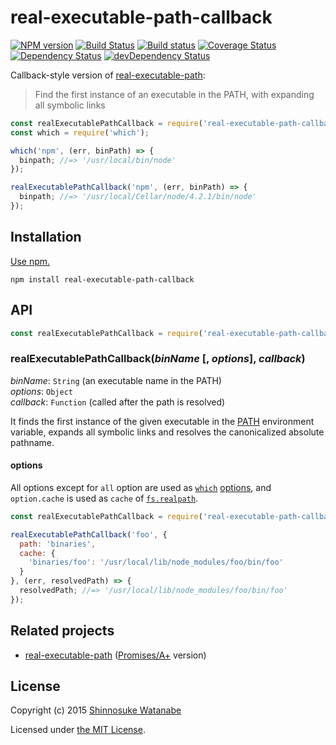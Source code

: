 # real-executable-path-callback

[![NPM version](https://img.shields.io/npm/v/real-executable-path-callback.svg)](https://www.npmjs.com/package/real-executable-path-callback)
[![Build Status](https://travis-ci.org/shinnn/real-executable-path-callback.svg?branch=master)](https://travis-ci.org/shinnn/real-executable-path-callback)
[![Build status](https://ci.appveyor.com/api/projects/status/ap6060wrs8xlja88/branch/master?svg=true)](https://ci.appveyor.com/project/ShinnosukeWatanabe/real-executable-path-callback/branch/master)
[![Coverage Status](https://img.shields.io/coveralls/shinnn/real-executable-path-callback.svg)](https://coveralls.io/r/shinnn/real-executable-path-callback)
[![Dependency Status](https://img.shields.io/david/shinnn/real-executable-path-callback.svg?label=deps)](https://david-dm.org/shinnn/real-executable-path-callback)
[![devDependency Status](https://img.shields.io/david/dev/shinnn/real-executable-path-callback.svg?label=devDeps)](https://david-dm.org/shinnn/real-executable-path-callback#info=devDependencies)

Callback-style version of [real-executable-path]:

> Find the first instance of an executable in the PATH, with expanding all symbolic links

```javascript
const realExecutablePathCallback = require('real-executable-path-callback');
const which = require('which');

which('npm', (err, binPath) => {
  binpath; //=> '/usr/local/bin/node'
});

realExecutablePathCallback('npm', (err, binPath) => {
  binpath; //=> '/usr/local/Cellar/node/4.2.1/bin/node'
});
```

## Installation

[Use npm.](https://docs.npmjs.com/cli/install)

```
npm install real-executable-path-callback
```

## API

```javascript
const realExecutablePathCallback = require('real-executable-path-callback');
```

### realExecutablePathCallback(*binName* [, *options*], *callback*)

*binName*: `String` (an executable name in the PATH)  
*options*: `Object`  
*callback*: `Function` (called after the path is resolved)

It finds the first instance of the given executable in the [PATH](http://pubs.opengroup.org/onlinepubs/000095399/basedefs/xbd_chap08.html#tag_08_03) environment variable, expands all symbolic links and resolves the canonicalized absolute pathname.

#### options

All options except for `all` option are used as [`which`](https://github.com/npm/node-which) [options](https://github.com/npm/node-which#options), and `option.cache` is used as `cache` of [`fs.realpath`](https://nodejs.org/api/fs.html#fs_fs_realpath_path_cache_callback).

```javascript
const realExecutablePathCallback = require('real-executable-path-callback');

realExecutablePathCallback('foo', {
  path: 'binaries',
  cache: {
    'binaries/foo': '/usr/local/lib/node_modules/foo/bin/foo'
  }
}, (err, resolvedPath) => {
  resolvedPath; //=> '/usr/local/lib/node_modules/foo/bin/foo'
});
```

## Related projects

* [real-executable-path] ([Promises/A+](https://promisesaplus.com/) version)

## License

Copyright (c) 2015 [Shinnosuke Watanabe](https://github.com/shinnn)

Licensed under [the MIT License](./LICENSE).

[real-executable-path]: https://github.com/shinnn/real-executable-path
